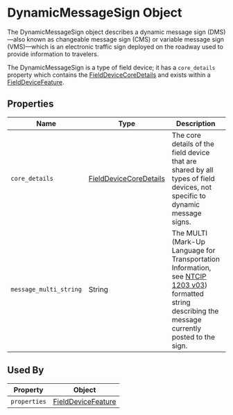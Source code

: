 # DynamicMessageSign Object
The DynamicMessageSign object describes a dynamic message sign (DMS)—also known as changeable message sign (CMS) or variable message sign (VMS)—which is an electronic traffic sign deployed on the roadway used to provide information to travelers.

The DynamicMessageSign is a type of field device; it has a `core_details` property which contains the [FieldDeviceCoreDetails](/spec-content/objects/FieldDeviceCoreDetails.md) and exists within a [FieldDeviceFeature](/spec-content/objects/FieldDeviceFeature.md).

## Properties 
Name | Type | Description | Conformance | Notes
--- | --- | --- | --- | ---
`core_details` | [FieldDeviceCoreDetails](/spec-content/objects/FieldDeviceCoreDetails.md) | The core details of the field device that are shared by all types of field devices, not specific to dynamic message signs. | Required | This property appears on all field devices.
`message_multi_string` | String | The MULTI (Mark-Up Language for Transportation Information, see [NTCIP 1203 v03](https://www.ntcip.org/file/2018/11/NTCIP1203v03f.pdf)) formatted string describing the message currently posted to the sign. | Optional |

## Used By
Property | Object
--- | --- 
`properties` | [FieldDeviceFeature](/spec-content/objects/FieldDeviceFeature.md)